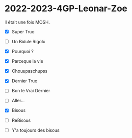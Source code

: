 # 2022-2023-4GP-Leonar-Zoe
Il était une fois MOSH. 

- [x] Super Truc
- [ ] Un Bidule Rigolo
- [x] Pourquoi ? 
- [x] Parceque la vie 
- [x] Chouupaschupss
- [x] Dernier Truc
- [ ] Bon le Vrai Dernier
- [ ] Aller...
- [x] Bisous
- [ ] ReBisous
- [ ] Y'a toujours des bisous

